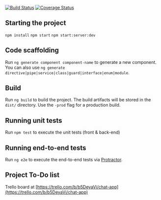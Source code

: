 [![Build Status](https://travis-ci.org/Hughp135/angular-5-chat-app.svg?branch=master)](https://travis-ci.org/Hughp135/angular-5-chat-app) [![Coverage Status](https://coveralls.io/repos/github/Hughp135/angular-5-chat-app/badge.svg?branch=master)](https://coveralls.io/github/Hughp135/angular-5-chat-app?branch=master)

## Starting the project

`npm install`
`npm start`
`npm start:server:dev`

## Code scaffolding

Run `ng generate component component-name` to generate a new component. You can also use `ng generate directive|pipe|service|class|guard|interface|enum|module`.

## Build

Run `ng build` to build the project. The build artifacts will be stored in the `dist/` directory. Use the `-prod` flag for a production build.

## Running unit tests

Run `npm test` to execute the unit tests (front & back-end)

## Running end-to-end tests

Run `ng e2e` to execute the end-to-end tests via [Protractor](http://www.protractortest.org/).

## Project To-Do list
Trello board at [https://trello.com/b/b5DeyaVi/chat-app](https://trello.com/b/b5DeyaVi/chat-app)
